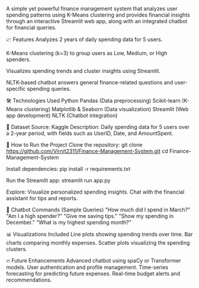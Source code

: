 A simple yet powerful finance management system that analyzes user spending patterns using K-Means clustering and provides financial insights through an interactive Streamlit web app, along with an integrated chatbot for financial queries.

📈 Features
  Analyzes 2 years of daily spending data for 5 users.
  
  K-Means clustering (k=3) to group users as Low, Medium, or High spenders.
  
  Visualizes spending trends and cluster insights using Streamlit.
  
  NLTK-based chatbot answers general finance-related questions and user-specific spending queries.

🛠️ Technologies Used
  Python
  Pandas (Data preprocessing)
  Scikit-learn (K-Means clustering)
  Matplotlib & Seaborn (Data visualization)
  Streamlit (Web app development)
  NLTK (Chatbot integration)

📂 Dataset
  Source: Kaggle
  Description: Daily spending data for 5 users over a 2-year period, with fields such as UserID, Date, and AmountSpent.

🚀 How to Run the Project
  Clone the repository:
    git clone https://github.com/Virnit2311/Finance-Management-System.git
    cd Finance-Management-System
  
  Install dependencies:
    pip install -r requirements.txt
  
  Run the Streamlit app:
    streamlit run app.py

  Explore:
    Visualize personalized spending insights.
    Chat with the financial assistant for tips and reports.

🤖 Chatbot Commands (Sample Queries)
  "How much did I spend in March?"
  "Am I a high spender?"
  "Give me saving tips."
  "Show my spending in December."
  "What is my highest spending month?"

📊 Visualizations Included
  Line plots showing spending trends over time.
  Bar charts comparing monthly expenses.
  Scatter plots visualizing the spending clusters.

🔥 Future Enhancements
  Advanced chatbot using spaCy or Transformer models.
  User authentication and profile management.
  Time-series forecasting for predicting future expenses.
  Real-time budget alerts and recommendations.
